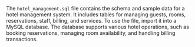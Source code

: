 The `hotel_management.sql` file contains the schema and sample data for a hotel management system. It includes tables for managing guests, rooms, reservations, staff, billing, and services. To use the file, import it into a MySQL database. The database supports various hotel operations, such as booking reservations, managing room availability, and handling billing transactions. 
